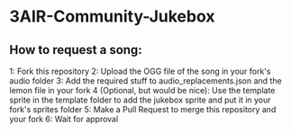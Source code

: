 # 3AIR-Community-Jukebox

## How to request a song:
1: Fork this repository
2: Upload the OGG file of the song in your fork's audio folder
3: Add the required stuff to audio_replacements.json and the lemon file in your fork
4 (Optional, but would be nice): Use the template sprite in the template folder to add the jukebox sprite and put it in your fork's sprites folder
5: Make a Pull Request to merge this repository and your fork
6: Wait for approval
